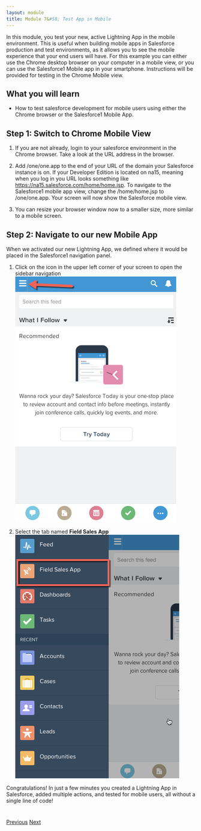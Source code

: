 ```yaml
---
layout: module
title: Module 7&#58; Test App in Mobile 
---
```


In this module, you test your new, active Lightning App in the mobile environment. This is useful when building mobile apps in Salesforce production and test environments, as it allows you to see the mobile experience that your end users will have. For this example you can either use the Chrome desktop browser on your computer in a mobile view, or you can use the Salesforce1 Mobile app in your smartphone. Instructions will be provided for testing in the Chrome Mobile view. 

## What you will learn
- How to test salesforce development for mobile users using either the Chrome browser or the Salesforce1 Mobile App. 


## Step 1: Switch to Chrome Mobile View

1. If you are not already, login to your salesforce environment in the Chrome browser. Take a look at the URL address in the browser. 
2. Add /one/one.app to the end of your URL of the domain your Salesforce instance is on. If your Developer Edition is located on na15, meaning when you log in you URL looks something like https://na15.salesforce.com/home/home.jsp. To navigate to the Salesforce1 mobile app view, change the /home/home.jsp to /one/one.app. 
Your screen will now show the Salesforce mobile view. 

3. You can resize your browser window now to a smaller size, more similar to a mobile screen. 


## Step 2: Navigate to our new Mobile App 
When we activated our new Lightning App, we defined where it would be placed in the Salesforce1 navigation panel.

1. Click on the icon in the upper left corner of your screen to open the sidebar navigation 
![](images/mobile1.png)

2. Select the tab named **Field Sales App**
![](images/mobile2.png)

Congratulations! In just a few minutes you created a Lightning App in Salesforce, added multiple actions, and tested for mobile users, all without a single line of code!





<div class="row" style="margin-top:40px;">
<div class="col-sm-12">
<a href="create-searchbar-component.html" class="btn btn-default"><i class="glyphicon glyphicon-chevron-left"></i> Previous</a>
<a href="next.html" class="btn btn-default pull-right">Next <i class="glyphicon glyphicon-chevron-right"></i></a>
</div>
</div>
